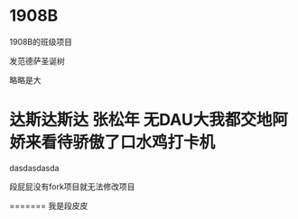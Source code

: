 # 1908B
1908B的班级项目

发范德萨圣诞树


略略是大

达斯达斯达
张松年
无DAU大我都交地阿娇来看待骄傲了口水鸡打卡机
=======
dasdasdasda

段屁屁没有fork项目就无法修改项目


=======
我是段皮皮